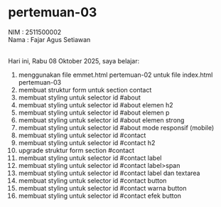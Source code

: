 # pertemuan-03

NIM : 2511500002 <br>
Nama : Fajar Agus Setiawan <br><br>

Hari ini, Rabu 08 Oktober 2025, saya belajar:
<ol>
    <li>menggunakan file emmet.html pertemuan-02 untuk file index.html pertemuan-03</li>
    <li>membuat struktur form untuk section contact</li>
    <li>membuat styling untuk selector id #about</li>
    <li>membuat styling untuk selector id #about elemen h2</li>
    <li>membuat styling untuk selector id #about elemen p</li>
    <li>membuat styling untuk selector id #about elemen strong</li>
    <li>membuat styling untuk selector id #about mode responsif (mobile)</li>
    <li>membuat styling untuk selector id #contact</li>
    <li>membuat styling untuk selector id #contact h2</li>
    <li>upgrade struktur form section #contact</li>
    <li>membuat styling untuk selector id #contact label</li>
    <li>membuat styling untuk selector id #contact label>span</li>
    <li>membuat styling untuk selector id #contact label dan textarea</li>
    <li>membuat styling untuk selector id #contact button</li>
    <li>membuat styling untuk selector id #contact warna button</li>
    <li>membuat styling untuk selector id #contact efek button</li>
</ol>